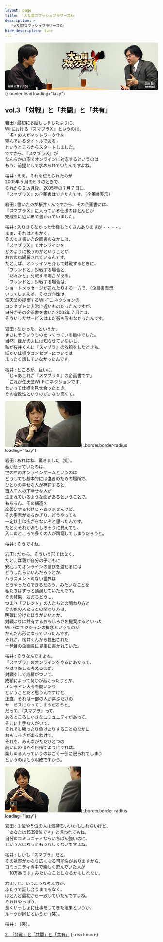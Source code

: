```yaml
---
layout: page
title: 『大乱闘スマッシュブラザーズX』
description: >
  『大乱闘スマッシュブラザーズX』
hide_description: ture
---
```


![](/interviews/jp/wii/rsbj/vol3/img/mainvisual1.jpg){:.border.lead loading="lazy"}

## vol.3 「対戦」と「共闘」と「共有」

岩田
: 最初にお話ししましたように、<br>Wiiにおける『スマブラＸ』というのは、<br>「多くの人がネットワーク化を<br>望んでいるタイトルである」<br>というところからスタートしました。<br>ですから、『スマブラＸ』が<br>なんらかの形でオンラインに対応するというのは<br>もう、前提として求められていたんですよね。

桜井
: ええ。それを伝えられたのが<br>2005年５月のＥ３のときで、<br>それから２ヵ月後、2005年の７月７日に、<br>『スマブラＸ』の企画書はできたんです。（企画書表示）

岩田
: 書いたのが桜井くんですから、その企画書には、<br>『スマブラＸ』に入っている仕様のほとんどが<br>完成型に近い形で書かれていました。

桜井
: 入りきらなかった仕様もたくさんありますが・・・・。<br>まぁ、それはともかく。<br>そのとき書いた企画書のなかには、<br>『スマブラＸ』でオンラインを<br>どのように扱うのかということが<br>おおむね網羅されているんです。<br>たとえば、オンラインを介して対戦するときに、<br>「フレンドと」対戦する場合と、<br>「だれかと」対戦する場合がある。<br>「フレンドと」対戦する場合は、<br>ショートメッセージが送れたりする一方で、（企画書表示）<br>いってしまえば、その方向性は、<br>任天堂の提案するWi-Fiコネクションの<br>コンセプトに非常に近いものだったんですが、<br>自分がその企画書を書いた2005年７月には、<br>そういったサービスはまだ影も形もなかったんです。

岩田
: なかった、というか、<br>まさにそういうものをつくっている最中でした。<br>当然、ほかの人には知らせていないし、<br>私が桜井くんに『スマブラ』の依頼をしたときも、<br>細かい仕様やコンセプトについては<br>まったく話していなかったんです。

桜井
: ところが、互いに、<br>「じゃあこれが『スマブラＸ』の企画書です」<br>「これが任天堂Wi-Fiコネクションです」<br>といって仕様を見せ合ったとき、<br>その合致性というのがかなり高くて。

![](/interviews/jp/wii/rsbj/vol3/img/09.jpg){:.border.border-radius loading="lazy"}

岩田
: あれはね、驚きました（笑）。<br>私が思っていたのは、<br>世の中のオンラインゲームというのは<br>どうしても基本的には強者のための場所で、<br>ひとりの幸せな人が存在すると、<br>百人千人の不幸せな人が<br>生まれているような面があるということで。<br>もちろん、その構造を<br>全否定するわけじゃありませんけど、<br>その要素があるかぎり、どうやっても<br>一定以上は広がらないぞと思ったんです。<br>たとえそれがおもしろそうに見えても、<br>入口のところで多くの人が躊躇してしまうだろうと。

桜井
: そうですね。

岩田
: だから、そういう形ではなく、<br>たとえば親が自分の子どもに<br>安心してオンラインの遊びを渡せるには<br>どうしたらいいんだろうとか、<br>ハラスメントのない世界は<br>どうやったらできるだろう、みたいなことを<br>私たちはずっと議論していたんです。<br>その結果、友だちどうし、<br>つまり「フレンド」の人たちとの関わり方と<br>その他の人たちとの関わり方は、<br>明確に分けたほうがいいとか、<br>対戦よりは共有するおもしろさを提案するといった<br>Wi-Fiコネクションの概念というものが<br>だんだん形になっていったんです。<br>それが、桜井くんから提出された<br>一発目の企画書に見事に書かれていた。

桜井
: そうなんですよね。<br>『スマブラ』のオンラインをやるにあたって、<br>やはり誰しも考えるのが、<br>対戦をして成績がついて、<br>成績によって何かが起こったりとか、<br>オンライン大会を開いたり<br>ということだと思うんですけど、<br>正直、それは一部の人が喜ぶだけの<br>サービスになってしまうだろうと。<br>だって、『スマブラ』って、<br>あるところに小さなコミュニティがあって、<br>そこに上手な人がいて、<br>それでも勝ったり負けたりすることのなかに<br>おもしろさがあるわけで。<br>それを、みんながただひとつの<br>高い山の頂点を目指すようにすれば、<br>楽しめる人っていうのはごく一部に限られてしまう<br>というのはもう明確ですから。

![](/interviews/jp/wii/rsbj/vol3/img/11.jpg){:.border.border-radius loading="lazy"}

岩田
: １位や５位の人は気持ちいいかもしれないけど、<br>「あなたは15398位です」と言われてもね。<br>自分のコミュニティならいちばん強いのに、<br>という人はちっともうれしくないですよね。

桜井
: しかも『スマブラ』だと、<br>その裾野がかなり広くなる可能性がありますから、<br>コミュニティの中で楽しく遊んでいた人が<br>「10万番です」みたいなことになるかもしれない。

岩田
: と、いうような考え方が、<br>ふたりで話し合うまでもなく、<br>ほとんど最初から一致していたんですよね。<br>それはやっぱり、<br>長くいっしょに仕事をしてきた結果というか、<br>ルーツが同じというか（笑）。

桜井
: （笑）。

[2. 「対戦」と「共闘」と「共有」](2.md)
{:.read-more}

